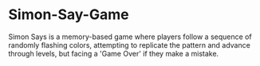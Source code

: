 # Simon-Say-Game
Simon Says is a memory-based game where players follow a sequence of randomly flashing colors, attempting to replicate the pattern and advance through levels, but facing a 'Game Over' if they make a mistake.
